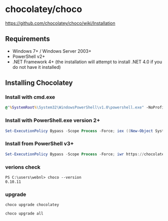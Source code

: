 # chocolatey/choco

https://github.com/chocolatey/choco/wiki/Installation

## Requirements

- Windows 7+ / Windows Server 2003+
- PowerShell v2+
- .NET Framework 4+ (the installation will attempt to install .NET 4.0 if you do not have it installed)

## Installing Chocolatey

### Install with cmd.exe

```cmd
@"%SystemRoot%\System32\WindowsPowerShell\v1.0\powershell.exe" -NoProfile -InputFormat None -ExecutionPolicy Bypass -Command "iex ((New-Object System.Net.WebClient).DownloadString('https://chocolatey.org/install.ps1'))" && SET "PATH=%PATH%;%ALLUSERSPROFILE%\chocolatey\bin"
```

### Install with PowerShell.exe version 2+

```powershell
Set-ExecutionPolicy Bypass -Scope Process -Force; iex ((New-Object System.Net.WebClient).DownloadString('https://chocolatey.org/install.ps1'))
```

### Install from PowerShell v3+

```powershell
Set-ExecutionPolicy Bypass -Scope Process -Force; iwr https://chocolatey.org/install.ps1 -UseBasicParsing | iex
```

### verions check

```
PS C:\users\webnl> choco --version
0.10.11
```

### upgrade

```
choco upgrade chocolatey
```

```
choco upgrade all
```
